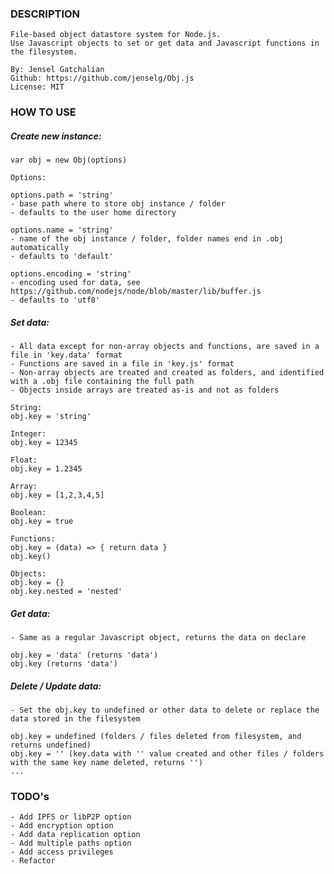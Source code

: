 ### DESCRIPTION

    File-based object datastore system for Node.js.
    Use Javascript objects to set or get data and Javascript functions in the filesystem.

    By: Jensel Gatchalian
    Github: https://github.com/jenselg/Obj.js
    License: MIT

### HOW TO USE

##### Create new instance:

    var obj = new Obj(options)

    Options:

    options.path = 'string'
    - base path where to store obj instance / folder
    - defaults to the user home directory

    options.name = 'string'
    - name of the obj instance / folder, folder names end in .obj automatically
    - defaults to 'default'

    options.encoding = 'string'
    - encoding used for data, see https://github.com/nodejs/node/blob/master/lib/buffer.js
    - defaults to 'utf8'

##### Set data:

    - All data except for non-array objects and functions, are saved in a file in 'key.data' format
    - Functions are saved in a file in 'key.js' format
    - Non-array objects are treated and created as folders, and identified with a .obj file containing the full path
    - Objects inside arrays are treated as-is and not as folders

    String:
    obj.key = 'string'

    Integer:
    obj.key = 12345

    Float:
    obj.key = 1.2345

    Array:
    obj.key = [1,2,3,4,5]

    Boolean:
    obj.key = true

    Functions:
    obj.key = (data) => { return data }
    obj.key()

    Objects:
    obj.key = {}
    obj.key.nested = 'nested'

##### Get data:

    - Same as a regular Javascript object, returns the data on declare

    obj.key = 'data' (returns 'data')
    obj.key (returns 'data')

##### Delete / Update data:

    - Set the obj.key to undefined or other data to delete or replace the data stored in the filesystem

    obj.key = undefined (folders / files deleted from filesystem, and returns undefined)
    obj.key = '' (key.data with '' value created and other files / folders with the same key name deleted, returns '')
    ...


### TODO's

    - Add IPFS or libP2P option
    - Add encryption option
    - Add data replication option
    - Add multiple paths option
    - Add access privileges
    - Refactor

